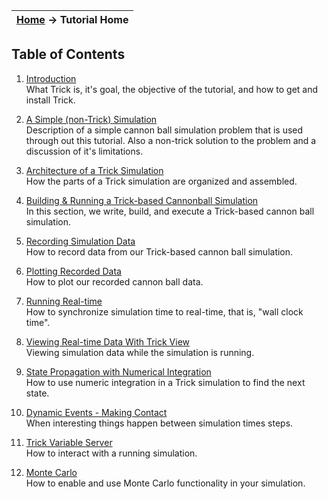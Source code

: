 | [Home](/trick) → Tutorial Home |
|------------------------------|

## Table of Contents
01. [Introduction](ATutIntroduction)<br>
What Trick is, it's goal, the objective of the tutorial, and how to get and install Trick.

01. [A Simple (non-Trick) Simulation](ATutASimpleSim)<br>
Description of a simple cannon ball simulation problem that is used through out this tutorial. Also a non-trick solution to the problem and a discussion of it's limitations.

01. [Architecture of a Trick Simulation](ATutArchitecture)<br>
How the parts of a Trick simulation are organized and assembled.

01. [Building & Running a Trick-based Cannonball Simulation](ATutAnalyticSim)<br>
In this section, we write, build, and execute a Trick-based cannon ball simulation.

01. [Recording Simulation Data](ATutRecordingData)<br>
How to record data from our Trick-based cannon ball simulation.

01. [Plotting Recorded Data](ATutPlottingData)<br>
How to plot our recorded cannon ball data.

01. [Running Real-time](ATutRunningRealtime)<br>
How to synchronize simulation time to real-time, that is, "wall clock time".

01. [Viewing Real-time Data With Trick View](ATutTrickView)<br>
Viewing simulation data while the simulation is running.
   
01. [State Propagation with Numerical Integration](ATutNumericSim)<br>
How to use numeric integration in a Trick simulation to find the next state. 

01. [Dynamic Events - Making Contact](ATutDynamicEvents)<br>
When interesting things happen between simulation times steps.

01. [Trick Variable Server](TutVariableServer)<br>
How to interact with a running simulation.

01. [Monte Carlo](ATutMonteCarlo)<br>
How to enable and use Monte Carlo functionality in your simulation.
